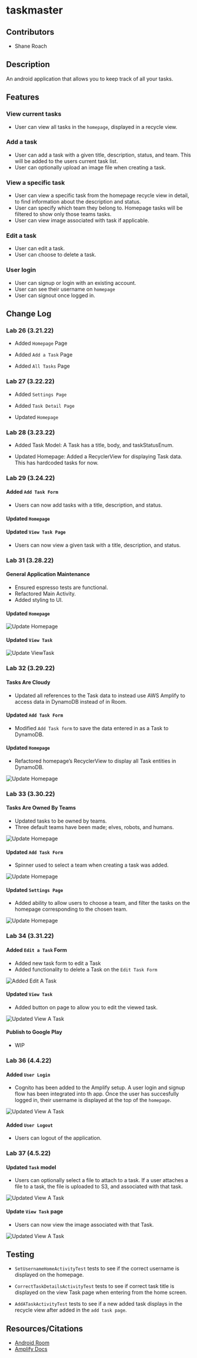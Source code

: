 # taskmaster


## Contributors

- Shane Roach

## Description

An android application that allows you to keep track of all your tasks.


## Features

### View current tasks

- User can view all tasks in the `homepage`, displayed in a recycle view.

### Add a task

- User can add a task with a given title, description, status, and team. This will be added to the users current task list.
- User can optionally upload an image file when creating a task.


### View a specific task

- User can view a specific task from the homepage recycle view in detail, to find information about the description and status.
- User can specify which team they belong to. Homepage tasks will be filtered to show only those teams tasks.
- User can view image associated with task if applicable.

### Edit a task

- User can edit a task.
- User can choose to delete a task.

### User login

- User can signup or login with an existing account.
- User can see their username on `homepage`
- User can signout once logged in.




## Change Log

### Lab 26 (3.21.22)

- Added `Homepage` Page

- Added `Add a Task` Page

- Added `All Tasks` Page

### Lab 27 (3.22.22)

- Added `Settings Page`

- Added `Task Detail Page`

- Updated `Homepage`

### Lab 28 (3.23.22)

- Added Task Model: A Task has a title, body, and taskStatusEnum.

- Updated Homepage: Added a RecyclerView for displaying Task data. This has hardcoded tasks for now.

### Lab 29 (3.24.22)

#### Added `Add Task Form`
- Users can now add tasks with a title, description, and status.

#### Updated `Homepage`


#### Updated `View Task Page`
- Users can now view a given task with a title, description, and status.

### Lab 31 (3.28.22)

#### General Application Maintenance
- Ensured espresso tests are functional.
- Refactored Main Activity.
- Added styling to UI.

#### Updated `Homepage`

![Update Homepage](/images/update_homepage_lab31.png)

#### Updated `View Task`

![Update ViewTask](/images/update_viewTask_lab31.png)


### Lab 32 (3.29.22)

#### Tasks Are Cloudy
- Updated all references to the Task data to instead use AWS Amplify to access data in DynamoDB instead of in Room.

#### Updated `Add Task Form`
- Modified `Add Task form` to save the data entered in as a Task to DynamoDB.

#### Updated `Homepage`
- Refactored homepage’s RecyclerView to display all Task entities in DynamoDB.

![Update Homepage](/images/update_homepage_lab32.png)


### Lab 33 (3.30.22)

#### Tasks Are Owned By Teams
- Updated tasks to be owned by teams.
- Three default teams have been made; elves, robots, and humans.

![Update Homepage](/images/tasksWithTeams_lab33.png)

#### Updated `Add Task Form`
- Spinner used to select a team when creating a task was added.

![Update Homepage](/images/update_addTask_lab33.png)

#### Updated `Settings Page`
- Added ability to allow users to choose a team, and filter the tasks on the homepage corresponding to the chosen team.

![Update Homepage](/images/update_userSettings_lab33.png)


### Lab 34 (3.31.22)

#### Added `Edit a Task` Form
- Added new task form to edit a Task
- Added functionality to delete a Task on the  `Edit Task Form`

![Added Edit A Task](/images/added_editTask_lab34.png)

#### Updated `View Task`
- Added button on page to allow you to edit the viewed task.

![Updated View A Task](/images/update_viewTask_lab34.png)

#### Publish to Google Play

- WIP


### Lab 36 (4.4.22)

#### Added `User Login`

- Cognito has been added to the Amplify setup. A user login and signup flow has been
integrated into th app. Once the user has succesfully logged in, their username is displayed
at the top of the `homepage`.

![Updated View A Task](/images/userLoginFlow_lab36.png)

#### Added `User Logout`

- Users can logout of the application.


### Lab 37 (4.5.22)

#### Updated `Task` model

- Users can optionally select a file to attach to a task.
If a user attaches a file to a task, the file is uploaded to S3, and associated with that task.

![Updated View A Task](/images/fileUpload_lab37.png)

#### Update `View Task` page

- Users can now view the image associated with that Task.

![Updated View A Task](/images/viewTask_lab37.png)

## Testing

- `SetUsernameHomeActivityTest` tests to see if the correct username is displayed on the homepage.

- `CorrectTaskDetailsActivityTest` tests to see if correct task title is displayed on the view Task page when
entering from the home screen.

- `AddATaskActivityTest` tests to see if a new added task displays in the recycle view after added in the `add task page`.

## Resources/Citations

- [Android Room](https://developer.android.com/jetpack/androidx/releases/room?gclid=CjwKCAjwrfCRBhAXEiwAnkmKmS76pDHGyIJ2E7n4UyzbyZA3NcjcUHTtf_i4ErfFFc7Eqj7KxJqYEhoCNIoQAvD_BwE&gclsrc=aw.ds)
- [Amplify Docs](https://aws-amplify.github.io/docs/)